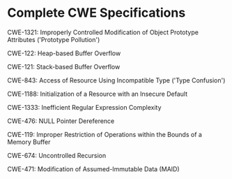 

# Complete CWE Specifications

CWE-1321: Improperly Controlled Modification of Object Prototype Attributes ('Prototype Pollution')

CWE-122: Heap-based Buffer Overflow

CWE-121: Stack-based Buffer Overflow

CWE-843: Access of Resource Using Incompatible Type ('Type Confusion')

CWE-1188: Initialization of a Resource with an Insecure Default

CWE-1333: Inefficient Regular Expression Complexity

CWE-476: NULL Pointer Dereference

CWE-119: Improper Restriction of Operations within the Bounds of a Memory Buffer

CWE-674: Uncontrolled Recursion

CWE-471: Modification of Assumed-Immutable Data (MAID)